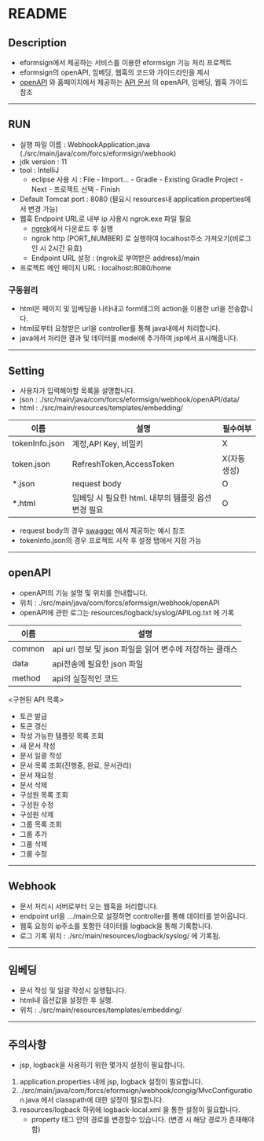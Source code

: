 # README

## Description
- eformsign에서 제공하는 서비스를 이용한 eformsign 기능 처리 프로젝트
- eformsign의 openAPI, 임베딩, 웹훅의 코드와 가이드라인을 제시
- [openAPI](https://app.swaggerhub.com/apis-docs/eformsign_api/eformsign_API_2.0/2.0#/) 와 홈페이지에서 제공하는 [API 문서](https://eformsignkr.github.io/developers/help/eformsign_api_overview.html) 의 openAPI, 임베딩, 웹훅 가이드 참조

----------------
## RUN
* 실행 파일 이름 : WebhookApplication.java (./src/main/java/com/forcs/eformsign/webhook)
* jdk version : 11
* tool : IntelliJ
   - eclipse 사용 시 : File - Import... - Gradle - Existing Gradle Project - Next - 프로젝트 선택 - Finish
* Default Tomcat port : 8080 (필요시 resources내 application.properties에서 변경 가능)
*  웹훅 Endpoint URL로 내부 ip 사용시 ngrok.exe 파일 필요
   - [ngrok](https://ngrok.com/download)에서 다운로드 후 실행
   - ngrok http (PORT_NUMBER) 로 실행하여 localhost주소 가져오기(비로그인 시 2시간 유효)
   - Endpoint URL 설정 : (ngrok로 부여받은 address)/main
* 프로젝트 메인 페이지 URL : localhost:8080/home

### 구동원리
* html은 페이지 및 임베딩을 나타내고 form태그의 action을 이용한 url을 전송합니다.
* html로부터 요청받은 url을 controller를 통해 java내에서 처리합니다.
* java에서 처리한 결과 및 데이터를 model에 추가하여 jsp에서 표시해줍니다.

-------------
## Setting
* 사용자가 입력해야할 목록을 설명합니다.
* json : ./src/main/java/com/forcs/eformsign/webhook/openAPI/data/ 
* html : ./src/main/resources/templates/embedding/

| 이름              | 설명                               | 필수여부    |
|-----------------|----------------------------------|---------|
| tokenInfo.json  | 계정,API Key, 비밀키                  | X       |
| token.json      | RefreshToken,AccessToken         | X(자동생성) |
| *.json     | request body                     | O       |
| *.html | 임베딩 시 필요한 html. 내부의 템플릿 옵션 변경 필요 | O       |

* request body의 경우 [swagger](https://app.swaggerhub.com/apis-docs/eformsign_api/eformsign_API_2.0/2.0#/) 에서 제공하는 예시 참조
* tokenInfo.json의 경우 프로젝트 시작 후 설정 탭에서 지정 가능

----------------
## openAPI
* openAPI의 기능 설명 및 위치를 안내합니다.
* 위치 : ./src/main/java/com/forcs/eformsign/webhook/openAPI
* openAPI에 관한 로그는 resources/logback/syslog/APILog.txt 에 기록

| 이름     | 설명                                    |
|--------|---------------------------------------|
| common | api url 정보 및 json 파일을 읽어 변수에 저장하는 클래스 |
| data   | api전송에 필요한 json 파일                |
| method | api의 실질적인 코드                          |
 
<구현된 API 목록>
* 토큰 발급
* 토큰 갱신
* 작성 가능한 템플릿 목록 조회
* 새 문서 작성
* 문서 일괄 작성
* 문서 목록 조회(진행중, 완료, 문서관리)
* 문서 재요청
* 문서 삭제
* 구성원 목록 조회
* 구성원 수정
* 구성원 삭제
* 그룹 목록 조회
* 그룹 추가
* 그룹 삭제
* 그룹 수정

------------
## Webhook
* 문서 처리시 서버로부터 오는 웹훅을 처리합니다.
* endpoint url을 .../main으로 설정하면 controller를 통해 데이터를 받아옵니다.
* 웹훅 요청의 ip주소를 포함한 데이터를 logback을 통해 기록합니다.
* 로그 기록 위치 : ./src/main/resources/logback/syslog/ 에 기록됨.
------------
## 임베딩
* 문서 작성 및 일괄 작성시 실행됩니다.
* html내 옵션값을 설정한 후 실행.
* 위치 : ./src/main/resources/templates/embedding/

----------------
## 주의사항
* jsp, logback을 사용하기 위한 몇가지 설정이 필요합니다.
1. application.properties 내에 jsp, logback 설정이 필요합니다.
2. ./src/main/java/com/forcs/eformsign/webhook/congig/MvcConfiguration.java 에서 classpath에 대한 설정이 필요합니다.
3. resources/logback 하위에 logback-local.xml 을 통한 설정이 필요합니다.
   * property 태그 안의 경로를 변경할수 있습니다. (변경 시 해당 경로가 존재해야함)